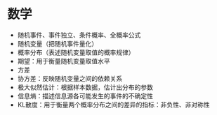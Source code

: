 # 数学
- 随机事件、事件独立、条件概率、全概率公式
- 随机变量（把随机事件量化）
- 概率分布（表述随机变量取值的概率规律）
- 期望：用于衡量随机变量取值水平
- 方差
- 协方差：反映随机变量之间的依赖关系
- 极大似然估计：根据样本数据，估计出分布的参数
- 信息熵：描述信息源各可能发生的事件的不确定性
- KL散度：用于衡量两个概率分布之间的差异的指标：非负性、非对称性